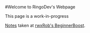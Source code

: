 #Welcome to RingoDev's Webpage

This page is a work-in-progress

[Notes](/notes/) taken at [rwxRob's BeginnerBoost](https://rwx.gg).

